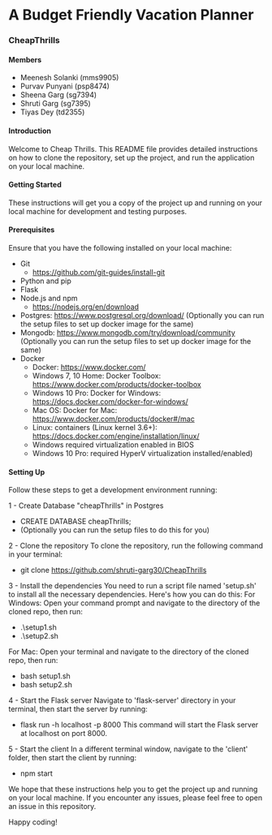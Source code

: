 # A Budget Friendly Vacation Planner
### CheapThrills
#### Members 
- Meenesh Solanki (mms9905)
- Purvav Punyani (psp8474)
- Sheena Garg (sg7394)
- Shruti Garg (sg7395)
- Tiyas Dey (td2355)


#### Introduction

Welcome to Cheap Thrills. This README file provides detailed instructions on how to clone the repository, set up the project, and run the application on your local machine.

#### Getting Started

These instructions will get you a copy of the project up and running on your local machine for development and testing purposes.

#### Prerequisites
Ensure that you have the following installed on your local machine:

- Git 
  - https://github.com/git-guides/install-git
- Python and pip
- Flask
- Node.js and npm
  - https://nodejs.org/en/download
- Postgres: https://www.postgresql.org/download/ (Optionally you can run the setup files to set up docker image for the same)
- Mongodb: https://www.mongodb.com/try/download/community (Optionally you can run the setup files to set up docker image for the same)
- Docker
  - Docker: https://www.docker.com/
  - Windows 7, 10 Home: Docker Toolbox: https://www.docker.com/products/docker-toolbox
  - Windows 10 Pro: Docker for Windows: https://docs.docker.com/docker-for-windows/
  - Mac OS: Docker for Mac: https://www.docker.com/products/docker#/mac
  - Linux: containers (Linux kernel 3.6+): https://docs.docker.com/engine/installation/linux/
  - Windows required virtualization enabled in BIOS
  - Windows 10 Pro: required HyperV virtualization installed/enabled)

#### Setting Up
Follow these steps to get a development environment running:

1 - Create Database "cheapThrills" in Postgres
- CREATE DATABASE cheapThrills;
- (Optionally you can run the setup files to do this for you)

2 - Clone the repository
To clone the repository, run the following command in your terminal:
- git clone https://github.com/shruti-garg30/CheapThrills

3 - Install the dependencies
You need to run a script file named 'setup.sh' to install all the necessary dependencies. Here's how you can do this:
For Windows:
Open your command prompt and navigate to the directory of the cloned repo, then run:
- .\setup1.sh
- .\setup2.sh

For Mac:
Open your terminal and navigate to the directory of the cloned repo, then run:
- bash setup1.sh
- bash setup2.sh

4 - Start the Flask server
Navigate to 'flask-server' directory in your terminal, then start the server by running:
- flask run -h localhost -p 8000
This command will start the Flask server at localhost on port 8000.

5 - Start the client
In a different terminal window, navigate to the 'client' folder, then start the client by running:
- npm start

We hope that these instructions help you to get the project up and running on your local machine. If you encounter any issues, please feel free to open an issue in this repository.

Happy coding!


